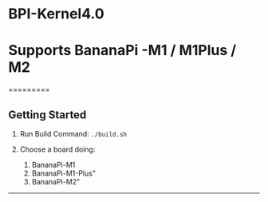 # BPI-Kernel4.0 
# Supports BananaPi -M1 / M1Plus / M2
=========

Getting Started
-------------------------

1. Run Build Command:
   `./build.sh`

2. Choose a board doing:
 	1. BananaPi-M1
 	2. BananaPi-M1-Plus"
	3. BananaPi-M2"
------------------------------------------


